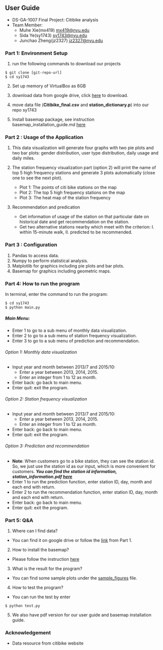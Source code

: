 ## User Guide
- DS-GA-1007  Final Project: Citibike analysis
- Team Member:
  - Muhe Xie(mx419) mx419@nyu.edu
  - Sida Ye(sy1743) sy1743@nyu.edu
  - Junchao Zheng(jz2327) jz2327@nyu.edu

### Part 1: Environment Setup
1. run the following commands to download our projects
```
$ git clone [git-repo-url]
$ cd sy1743
```
2. Set up memory of VirtualBox as 6GB

3. download data from google drive, click [here](https://drive.google.com/drive/u/2/folders/0B1ADHcCkWGbad2prZDFxdnBLN3M)
to download.

4. move data file (**Citibike_final.csv** and **station_dictionary.p**) into our repo sy1743

5. Install basemap package, see instruction basemap_installation_guide.md [here](basemap_installation_guide.md)


### Part 2 : Usage of the Application

1. This data visualization will generate four graphs with two pie plots and two bar plots: gender distribution, user type distribution, daily usage and daily miles.

2. The station frequency visualization part (option 2) will print the name of  top 5 high frequency stations and generate 3 plots automatically (close one to see the next plot).

    * Plot 1: The points of citi bike stations on the map
    * Plot 2: The top 5 high frequency stations on the map
    * Plot 3: The heat map of the station frequency

3. Recommendation and predication
    * Get information of usage of the station on that particular date on historical date and get recommendation on the station.
    * Get two alternative stations nearby which meet with the criterion: I. within 15-minute walk, II. predicted to be recommended.

### Part 3 : Configuration

1. Pandas to access data.
2. Numpy to perform statistical analysis.
3. Matplotlib for graphics including pie plots and bar plots.
4. Basemap for graphics including geometric maps.

### Part 4: How to run the program

In terminal, enter the command to run the program:

```
$ cd sy1743
$ python main.py
```

##### Main Menu:

- Enter 1 to go to a sub menu of monthly data visualization.
- Enter 2 to go to a sub menu of station frequency visualization.
- Enter 3 to go to a sub menu of prediction and recommendation.


###### Option 1: Monthly data visualization
- Input year and month between 2013/7 and 2015/10:
  - Enter a year between 2013, 2014, 2015.
  - Enter an integer from 1 to 12 as month.
- Enter back: go back to main menu.
- Enter quit: exit the program.

###### Option 2: Station frequency visualization
- Input year and month between 2013/7 and 2015/10:
  - Enter a year between 2013, 2014, 2015.
  - Enter an integer from 1 to 12 as month.
- Enter back: go back to main menu.
- Enter quit: exit the program.

###### Option 3: Prediction and recommendation

- **Note**: When customers go to a bike station, they can see the station id. So, we just use the station id as our input, which is more convenient for customers.
***You can find the station id information, station_information.pdf [here](https://drive.google.com/drive/u/2/folders/0B1ADHcCkWGbad2prZDFxdnBLN3M)***
- Enter 1 to run the prediction function, enter station ID, day, month and each end with return.
- Enter 2 to run the recommendation function, enter station ID, day, month and each end with return.
- Enter back: go back to main menu.
- Enter quit: exit the program.

### Part 5: Q&A
1. Where can I find data?
- You can find it on google drive or follow the [link](https://drive.google.com/drive/u/2/folders/0B1ADHcCkWGbad2prZDFxdnBLN3M) from Part 1.

2. How to install the basemap?
- Please follow the instruction [here](basemap_installation_guide.md)

3. What is the result for the program?
- You can find some sample plots under the [sample_figures](sample_figures/) file.

4. How to test the program?
- You can run the test by enter
```
$ python test.py
```

5. We also have pdf version for our user guide and basemap installation guide.

### Acknowledgement
- Data resource from citibike website
